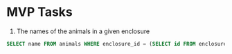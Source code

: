 # MVP Tasks
1) The names of the animals in a given enclosure
```sql
SELECT name FROM animals WHERE enclosure_id = (SELECT id FROM enclosures WHERE name = 'Bird Sanctuary');
```
